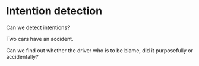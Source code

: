 # Intention detection

Can we detect intentions?

Two cars have an accident.

Can we find out whether the driver who is to be blame, did it purposefully or accidentally?
